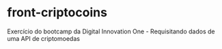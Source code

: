 # front-criptocoins
Exercício do bootcamp da Digital Innovation One - Requisitando dados de uma API de criptomoedas
